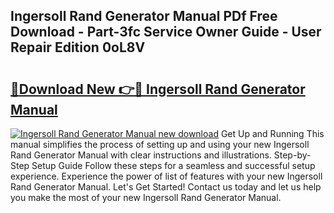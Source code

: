 ## Ingersoll Rand Generator Manual PDf Free Download - Part-3fc Service Owner Guide - User Repair Edition 0oL8V

# <h2><a href="http://bc48818.oget.top/?id=Ingersoll+Rand+Generator+Manual">🔗Download New 👉🔴 Ingersoll Rand Generator Manual</a></h2>

[![Ingersoll Rand Generator Manual new download](https://i.imgur.com/5g1atiW.png)](http://bc48818.oget.top/?id=Ingersoll+Rand+Generator+Manual)
Get Up and Running This manual simplifies the process of setting up and using your new Ingersoll Rand Generator Manual with clear instructions and illustrations. Step-by-Step Setup Guide Follow these steps for a seamless and successful setup experience. Experience the power of list of features with your new Ingersoll Rand Generator Manual. Let's Get Started! Contact us today and let us help you make the most of your new Ingersoll Rand Generator Manual.
